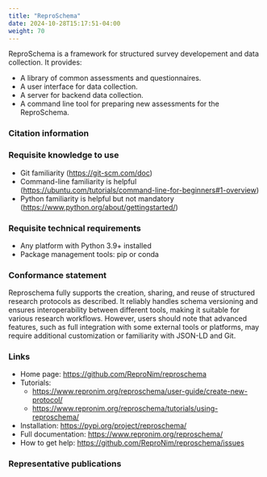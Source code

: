 ```yaml
---
title: "ReproSchema"
date: 2024-10-28T15:17:51-04:00
weight: 70
---
```


ReproSchema is a framework for structured survey developement and data collection.  It provides:

- A library of common assessments and questionnaires.
- A user interface for data collection.
- A server for backend data collection.
- A command line tool for preparing new assessments for the ReproSchema.

### Citation information

### Requisite knowledge to use

- Git familiarity (https://git-scm.com/doc)
- Command-line familiarity is helpful (https://ubuntu.com/tutorials/command-line-for-beginners#1-overview)
- Python familiarity is helpful but not mandatory (https://www.python.org/about/gettingstarted/)

### Requisite technical requirements

- Any platform with Python 3.9+ installed
- Package management tools: pip or conda

### Conformance statement

Reproschema fully supports the creation, sharing, and reuse of structured research protocols as described. It reliably handles schema versioning and ensures interoperability between different tools, making it suitable for various research workflows. However, users should note that advanced features, such as full integration with some external tools or platforms, may require additional customization or familiarity with JSON-LD and Git.

### Links

- Home page: https://github.com/ReproNim/reproschema
- Tutorials:
  - https://www.repronim.org/reproschema/user-guide/create-new-protocol/
  - https://www.repronim.org/reproschema/tutorials/using-reproschema/
- Installation: https://pypi.org/project/reproschema/
- Full documentation: https://www.repronim.org/reproschema/
- How to get help: https://github.com/ReproNim/reproschema/issues

### Representative publications
